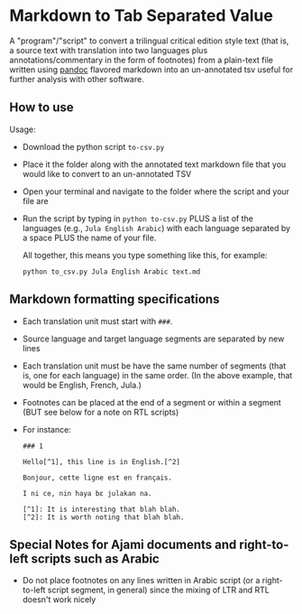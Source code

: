 Markdown to Tab Separated Value
==============================

A "program"/"script" to convert a trilingual critical edition style text (that is, a source text with translation into two languages plus annotations/commentary in the form of footnotes) from a plain-text file written using [pandoc](https://pandoc.org/) flavored markdown into an un-annotated tsv useful for further analysis with other software.

How to use
-----------------

Usage:

- Download the python script `to-csv.py`

- Place it the folder along with the annotated text markdown file that you would like to convert to an un-annotated TSV

- Open your terminal and navigate to the folder where the script and your file are

- Run the script by typing in `python to-csv.py` PLUS a list of the languages (e.g., `Jula English Arabic`) with each language separated by a space PLUS the name of your file.

  All together, this means you type something like this, for example:
  
  `python to_csv.py Jula English Arabic text.md`

Markdown formatting specifications
--------------------------------------------------------

   - Each translation unit must start with `###`. 

   - Source language and target language segments are separated by new lines

   - Each translation unit must be have the same number of segments (that is, one for each language) in the same order. (In the above example, that would be English, French, Jula.)

   - Footnotes can be placed at the end of a segment or within a segment (BUT see below for a note on RTL scripts)

   - For instance:

     ```
     ### 1
     
     Hello[^1], this line is in English.[^2]
     
     Bonjour, cette ligne est en français.
     
     I ni ce, nin haya bɛ julakan na.
     
     [^1]: It is interesting that blah blah.
     [^2]: It is worth noting that blah blah.
     ```

Special Notes for Ajami documents and right-to-left scripts such as Arabic
-------------

- Do not place footnotes on any lines written in Arabic script (or a right-to-left script segment, in general) since the mixing of LTR and RTL doesn't work nicely